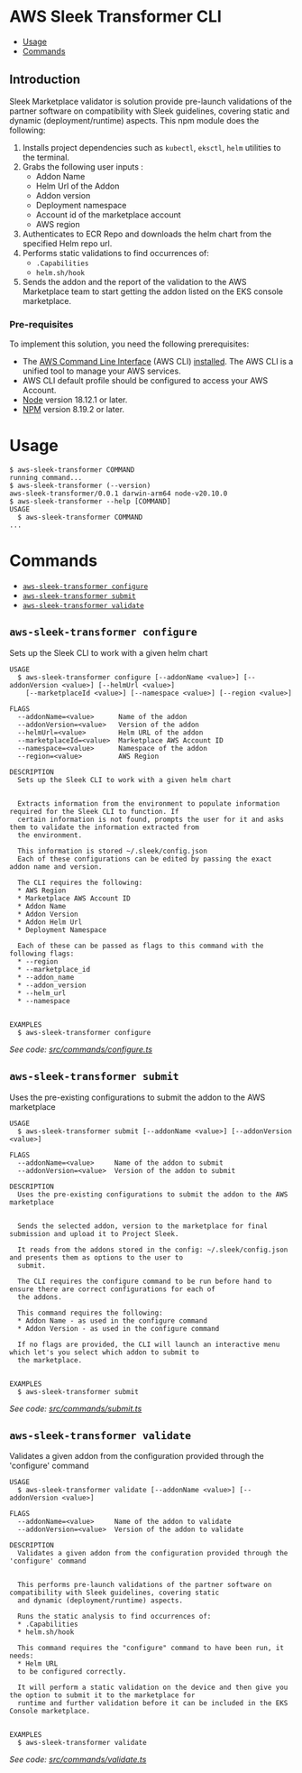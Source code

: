 AWS Sleek Transformer CLI
=========================

<!-- toc -->
* [Usage](#usage)
* [Commands](#commands)
<!-- tocstop -->

## Introduction

Sleek Marketplace validator is solution provide pre-launch validations of the partner software on compatibility with Sleek guidelines, covering static and dynamic (deployment/runtime) aspects. This npm module does the following:

1. Installs project dependencies such as `kubectl`, `eksctl`, `helm` utilities to the terminal.
2. Grabs the following user inputs :
    - Addon Name
    - Helm Url of the Addon
    - Addon version
    - Deployment namespace
    - Account id of the marketplace account
    - AWS region
3. Authenticates to ECR Repo and downloads the helm chart from the specified Helm repo url.
4. Performs static validations to find occurrences of:
    - `.Capabilities`
    - `helm.sh/hook`
5. Sends the addon and the report of the validation to the AWS Marketplace team to start getting the addon listed on the
  EKS console marketplace.


### Pre-requisites
To implement this solution, you need the following prerequisites:

* The [AWS Command Line Interface](http://aws.amazon.com/cli) (AWS CLI) [installed](https://docs.aws.amazon.com/cli/latest/userguide/cli-chap-install.html). The AWS CLI is a unified tool to manage your AWS services.
* AWS CLI default profile should be configured to access your AWS Account.
* [Node](https://nodejs.org/en/download/current/) version 18.12.1 or later.
* [NPM](https://docs.npmjs.com/downloading-and-installing-node-js-and-npm) version 8.19.2 or later.


# Usage
<!-- usage -->
```sh-session
$ aws-sleek-transformer COMMAND
running command...
$ aws-sleek-transformer (--version)
aws-sleek-transformer/0.0.1 darwin-arm64 node-v20.10.0
$ aws-sleek-transformer --help [COMMAND]
USAGE
  $ aws-sleek-transformer COMMAND
...
```
<!-- usagestop -->
# Commands
<!-- commands -->
* [`aws-sleek-transformer configure`](#aws-sleek-transformer-configure)
* [`aws-sleek-transformer submit`](#aws-sleek-transformer-submit)
* [`aws-sleek-transformer validate`](#aws-sleek-transformer-validate)

## `aws-sleek-transformer configure`

Sets up the Sleek CLI to work with a given helm chart

```
USAGE
  $ aws-sleek-transformer configure [--addonName <value>] [--addonVersion <value>] [--helmUrl <value>]
    [--marketplaceId <value>] [--namespace <value>] [--region <value>]

FLAGS
  --addonName=<value>      Name of the addon
  --addonVersion=<value>   Version of the addon
  --helmUrl=<value>        Helm URL of the addon
  --marketplaceId=<value>  Marketplace AWS Account ID
  --namespace=<value>      Namespace of the addon
  --region=<value>         AWS Region

DESCRIPTION
  Sets up the Sleek CLI to work with a given helm chart


  Extracts information from the environment to populate information required for the Sleek CLI to function. If
  certain information is not found, prompts the user for it and asks them to validate the information extracted from
  the environment.

  This information is stored ~/.sleek/config.json
  Each of these configurations can be edited by passing the exact addon name and version.

  The CLI requires the following:
  * AWS Region
  * Marketplace AWS Account ID
  * Addon Name
  * Addon Version
  * Addon Helm Url
  * Deployment Namespace

  Each of these can be passed as flags to this command with the following flags:
  * --region
  * --marketplace_id
  * --addon_name
  * --addon_version
  * --helm_url
  * --namespace


EXAMPLES
  $ aws-sleek-transformer configure
```

_See code: [src/commands/configure.ts](https://github.com/elaramas/aws-sleek-transformer/blob/v0.0.1/src/commands/configure.ts)_

## `aws-sleek-transformer submit`

Uses the pre-existing configurations to submit the addon to the AWS marketplace

```
USAGE
  $ aws-sleek-transformer submit [--addonName <value>] [--addonVersion <value>]

FLAGS
  --addonName=<value>     Name of the addon to submit
  --addonVersion=<value>  Version of the addon to submit

DESCRIPTION
  Uses the pre-existing configurations to submit the addon to the AWS marketplace


  Sends the selected addon, version to the marketplace for final submission and upload it to Project Sleek.

  It reads from the addons stored in the config: ~/.sleek/config.json and presents them as options to the user to
  submit.

  The CLI requires the configure command to be run before hand to ensure there are correct configurations for each of
  the addons.

  This command requires the following:
  * Addon Name - as used in the configure command
  * Addon Version - as used in the configure command

  If no flags are provided, the CLI will launch an interactive menu which let's you select which addon to submit to
  the marketplace.


EXAMPLES
  $ aws-sleek-transformer submit
```

_See code: [src/commands/submit.ts](https://github.com/elaramas/aws-sleek-transformer/blob/v0.0.1/src/commands/submit.ts)_

## `aws-sleek-transformer validate`

Validates a given addon from the configuration provided through the 'configure' command

```
USAGE
  $ aws-sleek-transformer validate [--addonName <value>] [--addonVersion <value>]

FLAGS
  --addonName=<value>     Name of the addon to validate
  --addonVersion=<value>  Version of the addon to validate

DESCRIPTION
  Validates a given addon from the configuration provided through the 'configure' command


  This performs pre-launch validations of the partner software on compatibility with Sleek guidelines, covering static
  and dynamic (deployment/runtime) aspects.

  Runs the static analysis to find occurrences of:
  * .Capabilities
  * helm.sh/hook

  This command requires the "configure" command to have been run, it needs:
  * Helm URL
  to be configured correctly.

  It will perform a static validation on the device and then give you the option to submit it to the marketplace for
  runtime and further validation before it can be included in the EKS Console marketplace.


EXAMPLES
  $ aws-sleek-transformer validate
```

_See code: [src/commands/validate.ts](https://github.com/elaramas/aws-sleek-transformer/blob/v0.0.1/src/commands/validate.ts)_
<!-- commandsstop -->
